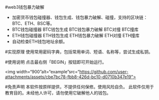 #web3钱包暴力破解
* 加密货币钱包碰撞器、钱包生成、钱包暴力破解、碰撞，支持的区块链：BTC、ETH、BSC等。
* BTC钱包碰撞器 BTC钱包生成 BTC钱包暴力破解 BTC对撞 BTC撞库
* ETH钱包碰撞器 ETH钱包生成 ETH钱包暴力破解 ETH对撞 ETH撞库
* 自动检查ETH钱包地址余额。

#实现原理
使用常用密码字典，包括常用单词、短语、名称等，尝试生成私钥。



#使用说明
点击最右侧「BEGIN」按钮即可开始运行。

<img width=“900”alt=“example”src=“https://github.com/user-attachments/assets/cbe7bc78-fbb8-426d-bc10-d0710b347e19">


#免责声明
本软件按原样提供，不提供任何保修。使用风险自负。
此软件仅用于教育目的。未经他人许可，请勿使用它破解他人的钱包。
